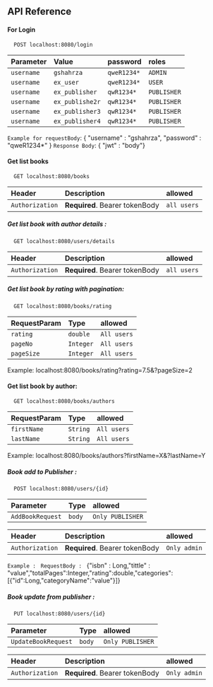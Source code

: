 
## API Reference

#### For Login

```http
  POST localhost:8080/login
```

| Parameter | Value     | password               |roles     |
| :-------- | :------- | :---------------------- |:---------------------- |
| `username` | `gshahrza` | `qweR1234*` |  `ADMIN`            |
| `username` | `ex_user` | `qweR1234*` | `USER`      |
| `username` | `ex_publisher` | `qwR1234*` |       `PUBLISHER`       |
| `username` | `ex_publishe2r` | `qwR1234*` |       `PUBLISHER`       |
| `username` | `ex_publisher3` | `qwR1234*` |       `PUBLISHER`       |
| `username` | `ex_publisher4` | `qwR1234*` |       `PUBLISHER`       |

`Example for requestBody`:
{
    "username" : "gshahrza", 
    "password" : "qweR1234*" 
}
`Response Body`: { "jwt" : "body"}

#### Get list books

```http
  GET localhost:8080/books
```

| Header |  Description          | allowed|
| :-------- | :--------------------- |:------|
| `Authorization`| **Required**. Bearer tokenBody | `all users`|

##### Get list book with author details :
```http
  GET localhost:8080/users/details
```
| Header |  Description          | allowed|
| :-------- | :--------------------- |:------|
| `Authorization`| **Required**. Bearer tokenBody | `all users`|

##### Get list book by rating with pagination:
```http
  GET localhost:8080/books/rating
```
| RequestParam | Type     | allowed   |
| :-------- | :------- |:---------- |
| `rating` | `double` |  `All users`   |
| `pageNo` | `Integer` |  `All users`   |
| `pageSize` | `Integer` |  `All users`   |

Example: localhost:8080/books/rating?rating=7.5&?pageSize=2
#### Get list book by author:
```http
  GET localhost:8080/books/authors
```
| RequestParam | Type     | allowed   |
| :-------- | :------- |:---------- |
| `firstName` | `String` |  `All users`   |
| `lastName` | `String` |  `All users`   |

Example: localhost:8080/books/authors?firstName=X&?lastName=Y

##### Book add to Publisher :
```http
  POST localhost:8080/users/{id}
```
| Parameter | Type     | allowed   |
| :-------- | :------- |:---------- |
| `AddBookRequest` | `body` |  `Only PUBLISHER`   |

|Header | Description          | allowed|
| :----- |:--------------------- |:------|
|`Authorization`|**Required**. Bearer tokenBody | `Only admin`|

`Example : ` `RequestBody : ` {"isbn" : Long,"tittle" : "value","totalPages":Integer,"rating":double,"categories":[{"id":Long,"categoryName":"value"}]}
##### Book update from publisher :
```http
  PUT localhost:8080/users/{id}
```
| Parameter | Type     | allowed   |
| :-------- | :------- |:---------- |
| `UpdateBookRequest` | `body` |  `Only PUBLISHER`   |

|Header | Description          | allowed|
| :----- |:--------------------- |:------|
|`Authorization`|**Required**. Bearer tokenBody | `Only admin`|
